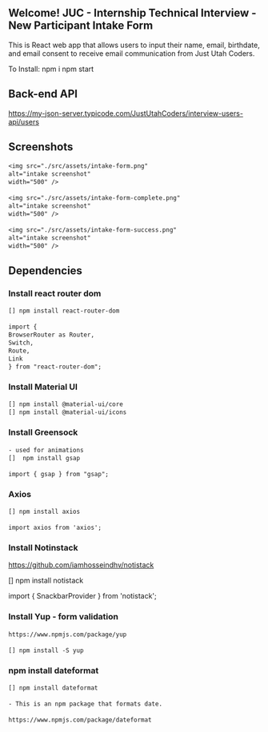 ## Welcome!  JUC - Internship Technical Interview - New Participant Intake Form

This is React web app that allows users to input their name, email, birthdate, and email consent to receive email communication from Just Utah Coders.  

To Install:
    npm i
    npm start

## Back-end API

https://my-json-server.typicode.com/JustUtahCoders/interview-users-api/users 

## Screenshots

    <img src="./src/assets/intake-form.png"
    alt="intake screenshot"
    width="500" />

    <img src="./src/assets/intake-form-complete.png"
    alt="intake screenshot"
    width="500" />

    <img src="./src/assets/intake-form-success.png"
    alt="intake screenshot"
    width="500" />

## Dependencies

### Install react router dom
    [] npm install react-router-dom

    import {
    BrowserRouter as Router,
    Switch,
    Route,
    Link
    } from "react-router-dom";

### Install Material UI
    [] npm install @material-ui/core
    [] npm install @material-ui/icons

### Install Greensock 
    - used for animations
    []  npm install gsap

    import { gsap } from "gsap";

### Axios
    [] npm install axios

    import axios from 'axios';

### Install Notinstack

  https://github.com/iamhosseindhv/notistack

  [] npm install notistack

  import { SnackbarProvider } from 'notistack';


### Install Yup - form validation

    https://www.npmjs.com/package/yup

    [] npm install -S yup

### npm install dateformat

    [] npm install dateformat

    - This is an npm package that formats date.

    https://www.npmjs.com/package/dateformat



